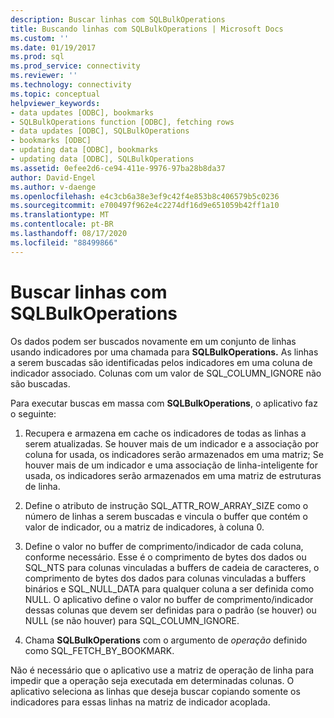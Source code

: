 ```yaml
---
description: Buscar linhas com SQLBulkOperations
title: Buscando linhas com SQLBulkOperations | Microsoft Docs
ms.custom: ''
ms.date: 01/19/2017
ms.prod: sql
ms.prod_service: connectivity
ms.reviewer: ''
ms.technology: connectivity
ms.topic: conceptual
helpviewer_keywords:
- data updates [ODBC], bookmarks
- SQLBulkOperations function [ODBC], fetching rows
- data updates [ODBC], SQLBulkOperations
- bookmarks [ODBC]
- updating data [ODBC], bookmarks
- updating data [ODBC], SQLBulkOperations
ms.assetid: 0efee2d6-ce94-411e-9976-97ba28b8da37
author: David-Engel
ms.author: v-daenge
ms.openlocfilehash: e4c3cb6a38e3ef9c42f4e853b8c406579b5c0236
ms.sourcegitcommit: e700497f962e4c2274df16d9e651059b42ff1a10
ms.translationtype: MT
ms.contentlocale: pt-BR
ms.lasthandoff: 08/17/2020
ms.locfileid: "88499866"
---
```

# <a name="fetching-rows-with-sqlbulkoperations"></a>Buscar linhas com SQLBulkOperations
Os dados podem ser buscados novamente em um conjunto de linhas usando indicadores por uma chamada para **SQLBulkOperations.** As linhas a serem buscadas são identificadas pelos indicadores em uma coluna de indicador associado. Colunas com um valor de SQL_COLUMN_IGNORE não são buscadas.  
  
 Para executar buscas em massa com **SQLBulkOperations**, o aplicativo faz o seguinte:  
  
1.  Recupera e armazena em cache os indicadores de todas as linhas a serem atualizadas. Se houver mais de um indicador e a associação por coluna for usada, os indicadores serão armazenados em uma matriz; Se houver mais de um indicador e uma associação de linha-inteligente for usada, os indicadores serão armazenados em uma matriz de estruturas de linha.  
  
2.  Define o atributo de instrução SQL_ATTR_ROW_ARRAY_SIZE como o número de linhas a serem buscadas e vincula o buffer que contém o valor de indicador, ou a matriz de indicadores, à coluna 0.  
  
3.  Define o valor no buffer de comprimento/indicador de cada coluna, conforme necessário. Esse é o comprimento de bytes dos dados ou SQL_NTS para colunas vinculadas a buffers de cadeia de caracteres, o comprimento de bytes dos dados para colunas vinculadas a buffers binários e SQL_NULL_DATA para qualquer coluna a ser definida como NULL. O aplicativo define o valor no buffer de comprimento/indicador dessas colunas que devem ser definidas para o padrão (se houver) ou NULL (se não houver) para SQL_COLUMN_IGNORE.  
  
4.  Chama **SQLBulkOperations** com o argumento de *operação* definido como SQL_FETCH_BY_BOOKMARK.  
  
 Não é necessário que o aplicativo use a matriz de operação de linha para impedir que a operação seja executada em determinadas colunas. O aplicativo seleciona as linhas que deseja buscar copiando somente os indicadores para essas linhas na matriz de indicador acoplada.
